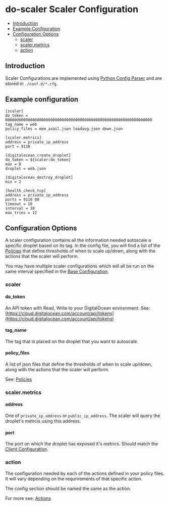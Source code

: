 # do-scaler Scaler Configuration

* [Introduction](#introduction)
* [Example Configuration](#example-configuration)
* [Configuration Options](#configuration-options)
  * [scaler](#scaler)
  * [scaler.metrics](#scaler\.metrics)
  * [action](#action)

## Introduction

Scaler Configurations are implemented using [Python Config Parser](https://docs.python.org/3/library/configparser.html) and are stored in `./conf.d/*.cfg`.

## Example configuration

```
[scaler]
do_token = 00000000000000000000000000000000000000000000000000000000000000000
tag_name = web
policy_files = mem_avail.json loadavg.json down.json

[scaler.metrics]
address = private_ip_address
port = 9110

[digitalocean_create_droplet]
do_token = ${scaler:do_token}
max = 8
droplet = web.json

[digitalocean_destroy_droplet]
min = 2

[health_check_tcp]
address = private_ip_address
ports = 9110 80
timeout = 10
interval = 10
max_tries = 12
```

## Configuration Options

A scaler configuration contains all the information needed autoscale a specific droplet based on its tag.  In the config file, you will find a list of the [Policies](./policies) that define thresholds of when to scale up/down, along with the actions that the scaler will perform.

You may have multiple scaler configurations which will all be run on the same interval specified in the [Base Configuration](../README.md#base-configuration).

### scaler ###

#### do_token ####

An API token with Read, Write to your DigitalOcean environment. See: [https://cloud.digitalocean.com/account/api/tokens](https://cloud.digitalocean.com/account/api/tokens)

#### tag_name ####

The tag that is placed on the droplet that you want to autoscale.

#### policy_files ####

A list of json files that define the thresholds of when to scale up/down, along with the actions that the scaler will perform.

See: [Policies](./policies)

### scaler.metrics ###

#### address ####

One of `private_ip_address` or `public_ip_address`.  The scaler will query the droplet's metrcis using this address.

#### port ####

The port on which the droplet has exposed it's metrics.  Should match the [Client Configuration](../README.md#client-configuration).

### action ###

The configuration needed by each of the actions defined in your policy files.  It will vary depending on the requrirements of that specific action.

The config section should be named the same as the action.

For more see: [Actions](./actions)
